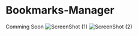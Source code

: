 # Bookmarks-Manager
Comming Soon
![ScreenShot (1)](https://user-images.githubusercontent.com/73651345/147878172-3cebc4d8-bb37-4d7d-8361-626fabfa64c5.png)
![ScreenShot (2)](https://user-images.githubusercontent.com/73651345/147878174-3226de4b-3293-4279-8036-40f26965ea9d.png)
